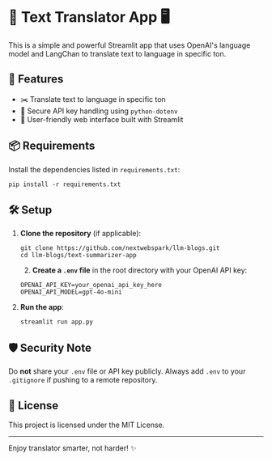 # 📝 Text Translator App  🖥️

This is a simple and powerful Streamlit app that uses OpenAI's language model and LangChan to translate text to language in specific ton.

## 🚀 Features

- ✂️ Translate text to language in specific ton
- 🔐 Secure API key handling using `python-dotenv`
- 📱 User-friendly web interface built with Streamlit

## 📦 Requirements

Install the dependencies listed in `requirements.txt`:

```commandline
pip install -r requirements.txt
```

## 🛠 Setup

1. **Clone the repository** (if applicable):

    ```
    git clone https://github.com/nextwebspark/llm-blogs.git
    cd llm-blogs/text-summarizer-app
    ```

   2. **Create a `.env` file** in the root directory with your OpenAI API key:

   ```
   OPENAI_API_KEY=your_openai_api_key_here
   OPENAI_API_MODEL=gpt-4o-mini
   ```

3. **Run the app**:

    ```
    streamlit run app.py
    ```
## 🛡️ Security Note

Do **not** share your `.env` file or API key publicly. Always add `.env` to your `.gitignore` if pushing to a remote repository.

## 📃 License

This project is licensed under the MIT License.

---

Enjoy translator smarter, not harder! ✨